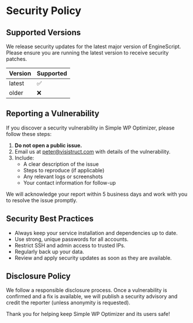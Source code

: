 # Security Policy

## Supported Versions

We release security updates for the latest major version of EngineScript. Please ensure you are running the latest version to receive security patches.

| Version    | Supported          |
|------------|--------------------|
| latest     | :white_check_mark: |
| older      | :x:                |

## Reporting a Vulnerability

If you discover a security vulnerability in Simple WP Optimizer, please follow these steps:

1. **Do not open a public issue.**
2. Email us at [peter@visistruct.com](mailto:peter@visistruct.com) with details of the vulnerability.
3. Include:
   - A clear description of the issue
   - Steps to reproduce (if applicable)
   - Any relevant logs or screenshots
   - Your contact information for follow-up

We will acknowledge your report within 5 business days and work with you to resolve the issue promptly.

## Security Best Practices

- Always keep your service installation and dependencies up to date.
- Use strong, unique passwords for all accounts.
- Restrict SSH and admin access to trusted IPs.
- Regularly back up your data.
- Review and apply security updates as soon as they are available.

## Disclosure Policy

We follow a responsible disclosure process. Once a vulnerability is confirmed and a fix is available, we will publish a security advisory and credit the reporter (unless anonymity is requested).

Thank you for helping keep Simple WP Optimizer and its users safe!
